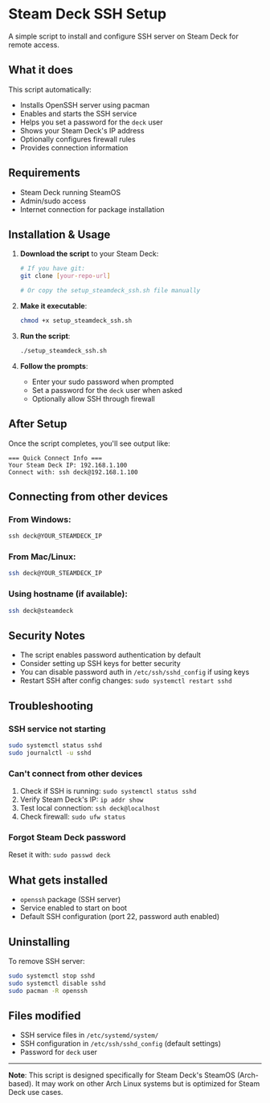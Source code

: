 # Steam Deck SSH Setup

A simple script to install and configure SSH server on Steam Deck for remote access.

## What it does

This script automatically:
- Installs OpenSSH server using pacman
- Enables and starts the SSH service
- Helps you set a password for the `deck` user
- Shows your Steam Deck's IP address
- Optionally configures firewall rules
- Provides connection information

## Requirements

- Steam Deck running SteamOS
- Admin/sudo access
- Internet connection for package installation

## Installation & Usage

1. **Download the script** to your Steam Deck:
   ```bash
   # If you have git:
   git clone [your-repo-url]
   
   # Or copy the setup_steamdeck_ssh.sh file manually
   ```

2. **Make it executable**:
   ```bash
   chmod +x setup_steamdeck_ssh.sh
   ```

3. **Run the script**:
   ```bash
   ./setup_steamdeck_ssh.sh
   ```

4. **Follow the prompts**:
   - Enter your sudo password when prompted
   - Set a password for the `deck` user when asked
   - Optionally allow SSH through firewall

## After Setup

Once the script completes, you'll see output like:
```
=== Quick Connect Info ===
Your Steam Deck IP: 192.168.1.100
Connect with: ssh deck@192.168.1.100
```

## Connecting from other devices

### From Windows:
```cmd
ssh deck@YOUR_STEAMDECK_IP
```

### From Mac/Linux:
```bash
ssh deck@YOUR_STEAMDECK_IP
```

### Using hostname (if available):
```bash
ssh deck@steamdeck
```

## Security Notes

- The script enables password authentication by default
- Consider setting up SSH keys for better security
- You can disable password auth in `/etc/ssh/sshd_config` if using keys
- Restart SSH after config changes: `sudo systemctl restart sshd`

## Troubleshooting

### SSH service not starting
```bash
sudo systemctl status sshd
sudo journalctl -u sshd
```

### Can't connect from other devices
1. Check if SSH is running: `sudo systemctl status sshd`
2. Verify Steam Deck's IP: `ip addr show`
3. Test local connection: `ssh deck@localhost`
4. Check firewall: `sudo ufw status`

### Forgot Steam Deck password
Reset it with: `sudo passwd deck`

## What gets installed

- `openssh` package (SSH server)
- Service enabled to start on boot
- Default SSH configuration (port 22, password auth enabled)

## Uninstalling

To remove SSH server:
```bash
sudo systemctl stop sshd
sudo systemctl disable sshd
sudo pacman -R openssh
```

## Files modified

- SSH service files in `/etc/systemd/system/`
- SSH configuration in `/etc/ssh/sshd_config` (default settings)
- Password for `deck` user

---

**Note**: This script is designed specifically for Steam Deck's SteamOS (Arch-based). It may work on other Arch Linux systems but is optimized for Steam Deck use cases.